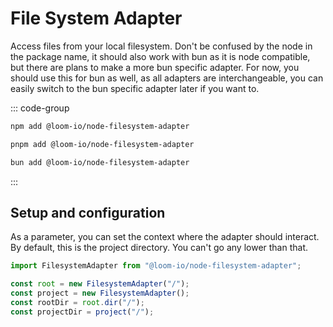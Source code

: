 ---
---

# File System Adapter

Access files from your local filesystem. Don't be confused by the node in the package name, it should also work with bun as it is node compatible, but there are plans to make a more bun specific adapter. For now, you should use this for bun as well, as all adapters are interchangeable, you can easily switch to the bun specific adapter later if you want to.

::: code-group

```sh [npm]
npm add @loom-io/node-filesystem-adapter
```

```sh [pnpm]
pnpm add @loom-io/node-filesystem-adapter
```

```sh [bun]
bun add @loom-io/node-filesystem-adapter
```

:::

## Setup and configuration

As a parameter, you can set the context where the adapter should interact. By default, this is the project directory. You can't go any lower than that.

```ts
import FilesystemAdapter from "@loom-io/node-filesystem-adapter";

const root = new FilesystemAdapter("/");
const project = new FilesystemAdapter();
const rootDir = root.dir("/");
const projectDir = project("/");
```
